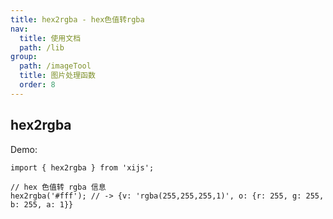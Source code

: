 ```yaml
---
title: hex2rgba - hex色值转rgba
nav:
  title: 使用文档
  path: /lib
group:
  path: /imageTool
  title: 图片处理函数
  order: 8
---
```


## hex2rgba

Demo:

```tsx | pure
import { hex2rgba } from 'xijs';

// hex 色值转 rgba 信息
hex2rgba('#fff'); // -> {v: 'rgba(255,255,255,1)', o: {r: 255, g: 255, b: 255, a: 1}}
```
